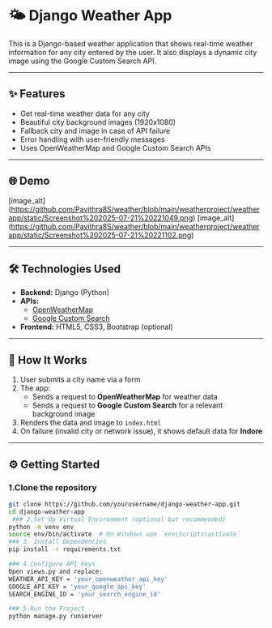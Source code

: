 # 🌤️ Django Weather App

This is a Django-based weather application that shows real-time weather information for any city entered by the user. It also displays a dynamic city image using the Google Custom Search API.

---

## ✨ Features

- Get real-time weather data for any city
- Beautiful city background images (1920x1080)
- Fallback city and image in case of API failure
- Error handling with user-friendly messages
- Uses OpenWeatherMap and Google Custom Search APIs

---

## 🌐 Demo

[image_alt] (https://github.com/Pavithra8S/weather/blob/main/weatherproject/weatherapp/static/Screenshot%202025-07-21%20221049.png)
[image_alt] (https://github.com/Pavithra8S/weather/blob/main/weatherproject/weatherapp/static/Screenshot%202025-07-21%20221102.png)

---

## 🛠️ Technologies Used

- **Backend:** Django (Python)
- **APIs:**
  - [OpenWeatherMap](https://openweathermap.org/)
  - [Google Custom Search](https://programmablesearchengine.google.com/)
- **Frontend:** HTML5, CSS3, Bootstrap (optional)

---

## 🔧 How It Works

1. User submits a city name via a form
2. The app:
   - Sends a request to **OpenWeatherMap** for weather data
   - Sends a request to **Google Custom Search** for a relevant background image
3. Renders the data and image to `index.html`
4. On failure (invalid city or network issue), it shows default data for **Indore**

---

## ⚙️ Getting Started

### 1.Clone the repository

```bash
git clone https://github.com/yourusername/django-weather-app.git
cd django-weather-app
 ### 2.Set Up Virtual Environment (optional but recommended)
python -m venv env
source env/bin/activate  # On Windows use `env\Scripts\activate`
### 3. Install Dependencies
pip install -r requirements.txt

### 4.Configure API Keys
Open views.py and replace:
WEATHER_API_KEY = 'your_openweather_api_key'
GOOGLE_API_KEY = 'your_google_api_key'
SEARCH_ENGINE_ID = 'your_search_engine_id'

### 5.Run the Project
python manage.py runserver

